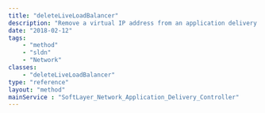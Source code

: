 ```yaml
---
title: "deleteLiveLoadBalancer"
description: "Remove a virtual IP address from an application delivery controller based load balancer. Only the ''name'' property in the loadBalancer parameter must be populated. Changes are reflected immediately in the application delivery controller. "
date: "2018-02-12"
tags:
    - "method"
    - "sldn"
    - "Network"
classes:
    - "deleteLiveLoadBalancer"
type: "reference"
layout: "method"
mainService : "SoftLayer_Network_Application_Delivery_Controller"
---
```

